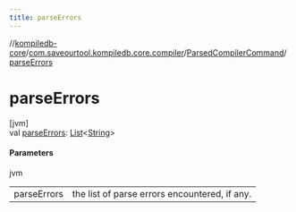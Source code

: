 ```yaml
---
title: parseErrors
---
```

//[kompiledb-core](../../../index.html)/[com.saveourtool.kompiledb.core.compiler](../index.html)/[ParsedCompilerCommand](index.html)/[parseErrors](parse-errors.html)



# parseErrors



[jvm]\
val [parseErrors](parse-errors.html): [List](https://kotlinlang.org/api/latest/jvm/stdlib/kotlin.collections/-list/index.html)&lt;[String](https://kotlinlang.org/api/latest/jvm/stdlib/kotlin/-string/index.html)&gt;



#### Parameters


jvm

| | |
|---|---|
| parseErrors | the list of parse errors encountered, if any. |




